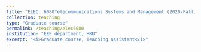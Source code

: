 ```yaml
---
title: "ELEC: 6080Telecommunications Systems and Management (2020-Fall)"
collection: teaching
type: "Graduate course"
permalink: /teaching/elec6080
institution: "EEE department, HKU"
excerpt: "<i>Graduate course, Teaching assistant</i>"
---
```

